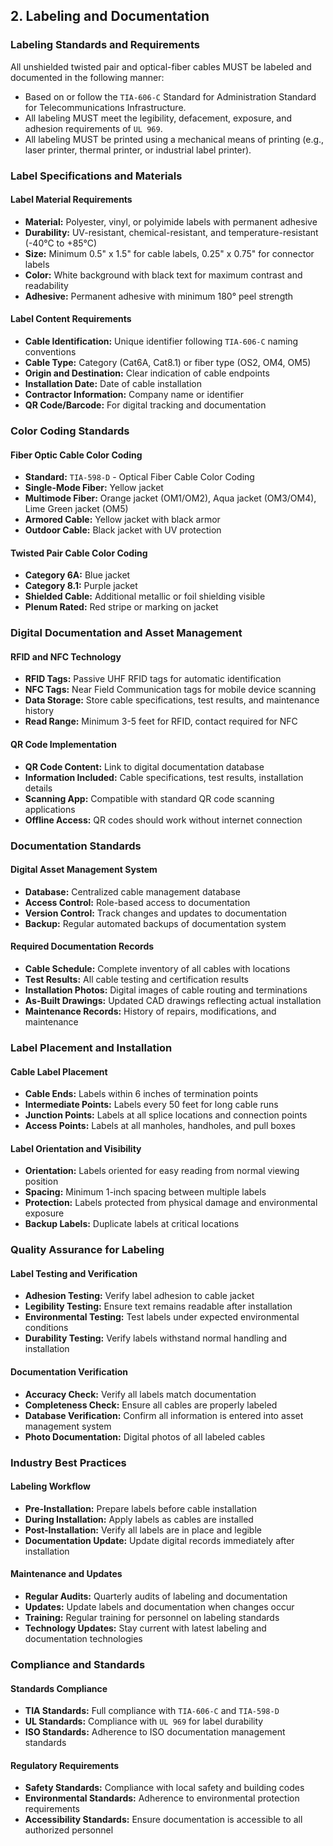 ## 2. Labeling and Documentation

### Labeling Standards and Requirements

All unshielded twisted pair and optical-fiber cables MUST be labeled and documented in the following manner:
*   Based on or follow the `TIA-606-C` Standard for Administration Standard for Telecommunications Infrastructure.
*   All labeling MUST meet the legibility, defacement, exposure, and adhesion requirements of `UL 969`.
*   All labeling MUST be printed using a mechanical means of printing (e.g., laser printer, thermal printer, or industrial label printer).

### Label Specifications and Materials

#### Label Material Requirements
*   **Material:** Polyester, vinyl, or polyimide labels with permanent adhesive
*   **Durability:** UV-resistant, chemical-resistant, and temperature-resistant (-40°C to +85°C)
*   **Size:** Minimum 0.5" x 1.5" for cable labels, 0.25" x 0.75" for connector labels
*   **Color:** White background with black text for maximum contrast and readability
*   **Adhesive:** Permanent adhesive with minimum 180° peel strength

#### Label Content Requirements
*   **Cable Identification:** Unique identifier following `TIA-606-C` naming conventions
*   **Cable Type:** Category (Cat6A, Cat8.1) or fiber type (OS2, OM4, OM5)
*   **Origin and Destination:** Clear indication of cable endpoints
*   **Installation Date:** Date of cable installation
*   **Contractor Information:** Company name or identifier
*   **QR Code/Barcode:** For digital tracking and documentation

### Color Coding Standards

#### Fiber Optic Cable Color Coding
*   **Standard:** `TIA-598-D` - Optical Fiber Cable Color Coding
*   **Single-Mode Fiber:** Yellow jacket
*   **Multimode Fiber:** Orange jacket (OM1/OM2), Aqua jacket (OM3/OM4), Lime Green jacket (OM5)
*   **Armored Cable:** Yellow jacket with black armor
*   **Outdoor Cable:** Black jacket with UV protection

#### Twisted Pair Cable Color Coding
*   **Category 6A:** Blue jacket
*   **Category 8.1:** Purple jacket
*   **Shielded Cable:** Additional metallic or foil shielding visible
*   **Plenum Rated:** Red stripe or marking on jacket

### Digital Documentation and Asset Management

#### RFID and NFC Technology
*   **RFID Tags:** Passive UHF RFID tags for automatic identification
*   **NFC Tags:** Near Field Communication tags for mobile device scanning
*   **Data Storage:** Store cable specifications, test results, and maintenance history
*   **Read Range:** Minimum 3-5 feet for RFID, contact required for NFC

#### QR Code Implementation
*   **QR Code Content:** Link to digital documentation database
*   **Information Included:** Cable specifications, test results, installation details
*   **Scanning App:** Compatible with standard QR code scanning applications
*   **Offline Access:** QR codes should work without internet connection

### Documentation Standards

#### Digital Asset Management System
*   **Database:** Centralized cable management database
*   **Access Control:** Role-based access to documentation
*   **Version Control:** Track changes and updates to documentation
*   **Backup:** Regular automated backups of documentation system

#### Required Documentation Records
*   **Cable Schedule:** Complete inventory of all cables with locations
*   **Test Results:** All cable testing and certification results
*   **Installation Photos:** Digital images of cable routing and terminations
*   **As-Built Drawings:** Updated CAD drawings reflecting actual installation
*   **Maintenance Records:** History of repairs, modifications, and maintenance

### Label Placement and Installation

#### Cable Label Placement
*   **Cable Ends:** Labels within 6 inches of termination points
*   **Intermediate Points:** Labels every 50 feet for long cable runs
*   **Junction Points:** Labels at all splice locations and connection points
*   **Access Points:** Labels at all manholes, handholes, and pull boxes

#### Label Orientation and Visibility
*   **Orientation:** Labels oriented for easy reading from normal viewing position
*   **Spacing:** Minimum 1-inch spacing between multiple labels
*   **Protection:** Labels protected from physical damage and environmental exposure
*   **Backup Labels:** Duplicate labels at critical locations

### Quality Assurance for Labeling

#### Label Testing and Verification
*   **Adhesion Testing:** Verify label adhesion to cable jacket
*   **Legibility Testing:** Ensure text remains readable after installation
*   **Environmental Testing:** Test labels under expected environmental conditions
*   **Durability Testing:** Verify labels withstand normal handling and installation

#### Documentation Verification
*   **Accuracy Check:** Verify all labels match documentation
*   **Completeness Check:** Ensure all cables are properly labeled
*   **Database Verification:** Confirm all information is entered into asset management system
*   **Photo Documentation:** Digital photos of all labeled cables

### Industry Best Practices

#### Labeling Workflow
*   **Pre-Installation:** Prepare labels before cable installation
*   **During Installation:** Apply labels as cables are installed
*   **Post-Installation:** Verify all labels are in place and legible
*   **Documentation Update:** Update digital records immediately after installation

#### Maintenance and Updates
*   **Regular Audits:** Quarterly audits of labeling and documentation
*   **Updates:** Update labels and documentation when changes occur
*   **Training:** Regular training for personnel on labeling standards
*   **Technology Updates:** Stay current with latest labeling and documentation technologies

### Compliance and Standards

#### Standards Compliance
*   **TIA Standards:** Full compliance with `TIA-606-C` and `TIA-598-D`
*   **UL Standards:** Compliance with `UL 969` for label durability
*   **ISO Standards:** Adherence to ISO documentation management standards

#### Regulatory Requirements
*   **Safety Standards:** Compliance with local safety and building codes
*   **Environmental Standards:** Adherence to environmental protection requirements
*   **Accessibility Standards:** Ensure documentation is accessible to all authorized personnel
